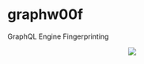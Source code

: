 # graphw00f
GraphQL Engine Fingerprinting 

<p align="center">
  <img src="https://github.com/dolevf/graphw00f/blob/master/static/graphw00f.png?raw=true" width="alt="graphw00f"/>
</p>
